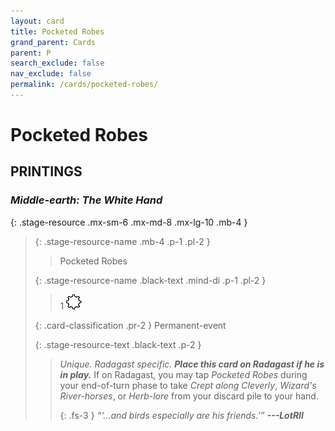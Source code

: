 ```yaml
---
layout: card
title: Pocketed Robes
grand_parent: Cards
parent: P
search_exclude: false
nav_exclude: false
permalink: /cards/pocketed-robes/
---
```


# Pocketed Robes


## PRINTINGS


### _Middle-earth: The White Hand_

{: .stage-resource .mx-sm-6 .mx-md-8 .mx-lg-10 .mb-4 }
> {: .stage-resource-name .mb-4 .p-1 .pl-2 }
> > <div class="card-mp"></div>
> > <div class="card-name">Pocketed Robes</div>
>
> {: .stage-resource-name .black-text .mind-di .p-1 .pl-2 }
> > 1 ![](/assets/images/stage-point.svg)
>
> {: .card-classification .pr-2 }
> Permanent-event
>
> {: .stage-resource-text .black-text .p-2 }
> > _Unique._ _Radagast specific._ ***Place this card on Radagast if he is in play.*** If on Radagast, you may tap _Pocketed Robes_ during your end-of-turn phase to take _Crept along Cleverly_, _Wizard's River-horses_, or _Herb-lore_ from your discard pile to your hand. 
> > 
> > {: .fs-3 } 
> > _“‘...and birds especially are his friends.’”_ ***---&#65279;LotRII*** 
> 
